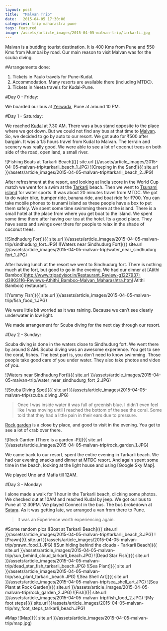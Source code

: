 ```yaml
---
layout: post
title:  "Malvan Trip"
date:   2015-04-05 17:30:00
categories: trip maharastra pune
tags: featured
image: /assets/article_images/2015-04-05-malvan-trip/tarkarli.jpg
---
```

Malvan is a budding tourist destination. It is 400 Kms from Pune and 550 Kms from Mumbai by road. Our main reason to visit Malvan was for the scuba diving. 

#Arrangements done:
1. Tickets in Paulo travels for Pune-Kudal.
2. Accommodation. Many resorts are available there (including MTDC).
3. Tickets in Neeta travels for Kudal-Pune.

#Day 0 - Friday:

We boarded our bus at [Yerwada](http://en.wikipedia.org/wiki/Yerwada "Yerwada"), Pune at around 10 PM.

#Day 1 - Saturday:

We reached [Kudal](http://en.wikipedia.org/wiki/Kudal "Kudal") at 7.30 AM. There was a bus stand opposite to the place where we got down. But we could not find any bus at that time to [Malvan](http://en.wikipedia.org/wiki/Malvan "Malvan"). So, we decided to go by auto to our resort. We got auto for ₹500 after bargain. It was a 1.5 hours travel from Kudal to Malvan. The terrain and scenery was really good. We were able to see a lot of coconut trees on both side of the road, open land, a small river.

![Fishing Boats at Tarkarli Beach]({{ site.url }}/assets/article_images/2015-04-05-malvan-trip/tarkarli_beach_1.JPG)
![Creeping in the Sand]({{ site.url }}/assets/article_images/2015-04-05-malvan-trip/tarkarli_beach_2.JPG)

After refreshment at the resort, and looking at India score in the World Cup match we went for a swim at the [Tarkarli](http://en.wikipedia.org/wiki/Tarkarli "Tarkarli") beach. Then we went to [Tsunami island](https://www.google.co.in/maps/place/Tsunami+Island/@15.974749,73.504232,15z/data=!4m2!3m1!1s0x0:0x78caad010fe9c714?sa=X&ei=cG8hVYXAEcSjugSMroCwBw&ved=0CIABEPwSMA4 "Tsunami Island (Malvan)") for water sports. It was about 20 minutes travel from MTDC. We got to do water bike, bumper ride, banana ride, and boat ride for ₹700. You can take mobile phones to tsunami island as these people have a box to put them safely. We spent some time swimming there at the island. There is a small hotel at the place from where you get boat to the island. We spent some time there after having our tea at the hotel. Its a good place. They have seats and swings over there for people to relax in the shade of coconut trees.

![Sindhudurg Fort]({{ site.url }}/assets/article_images/2015-04-05-malvan-trip/sindhudurg_fort.JPG)
![Waters near Sindhudurg Fort]({{ site.url }}/assets/article_images/2015-04-05-malvan-trip/water_near_sindhudurg fort_1.JPG)

After having lunch at the resort we went to Sindhudurg fort. There is nothing much at the fort, but good to go in the evening. We had our dinner at [Atithi Bamboo](http://www.tripadvisor.in/Restaurant_Review-g1227937-d3803116-Reviews-Athithi_Bamboo-Malvan_Maharashtra.html Atithi Bamboo) restaurant.

![Yummy Fish]({{ site.url }}/assets/article_images/2015-04-05-malvan-trip/fish_food_1.JPG)

We were little bit worried as it was raining. Because we can’t see clearly underwater in low light.

We made arrangement for Scuba diving for the next day through our resort.

#Day 2 - Sunday:

Scuba diving is done in the waters close to Sindhudurg fort. We went there by around 8 AM. Scuba diving was an awesome experience. You get to see the coral, fishes. The best part is, you don’t need to know swimming. Those people take good care of you under water. They also take photos and video of you.

![Waters near Sindhudurg Fort]({{ site.url }}/assets/article_images/2015-04-05-malvan-trip/water_near_sindhudurg_fort_2.JPG)

![Scuba Diving Spot]({{ site.url }}/assets/article_images/2015-04-05-malvan-trip/scuba_diving.JPG)

>Once I was inside water it was full of greenish blue. I didn’t even feel like I was moving until I reached the bottom of the see the coral. Some told that they had a little pain in their ears due to pressure.

[Rock garden](http://www.tripadvisor.in/Attraction_Review-g1227937-d3823244-Reviews-Rock_Garden-Malvan_Maharashtra.html "Rock Garden") is a close by place, and good to visit in the evening. You get to see a lot of crab over there.

![Rock Garden (There is a garden :P)]({{ site.url }}/assets/article_images/2015-04-05-malvan-trip/rock_garden_1.JPG)

We came back to our resort, spent the entire evening in Tarkarli beach. We had our evening snacks and dinner at MTDC resort. And again spent some time in the beach, looking at the light house and using [Google Sky Map].

We played Uno and Mafia till 12AM. 

#Day 3 - Monday:

I alone made a walk for 1 hour in the Tarkarli beach, clicking some photos. We checked out at 10AM and reached Kudal by jeep. We got our bus to Pune at 12.30PM. We played Connect in the bus. The bus brokedown at [Satara](http://en.wikipedia.org/wiki/Satara_district "Satara"). As it was getting late, we arranged a van from there to Pune.


>It was an Experience worth experiencing again.

#Some random pics
![Boat at Tarkarli Beach]({{ site.url }}/assets/article_images/2015-04-05-malvan-trip/tarkarli_beach_3.JPG)
![Prawn]({{ site.url }}/assets/article_images/2015-04-05-malvan-trip/prawn_food_1.JPG)
![Sun hiding behind the clouds - Tarkarli Beach]({{ site.url }}/assets/article_images/2015-04-05-malvan-trip/sun_behind_cloud_tarkarli_beach.JPG)
![Dead Star Fish]({{ site.url }}/assets/article_images/2015-04-05-malvan-trip/dead_star_fish_tarkarli_beach.JPG)
![Sea Plant]({{ site.url }}/assets/article_images/2015-04-05-malvan-trip/sea_plant_tarkarli_beach.JPG)
![Sea Shell Art]({{ site.url }}/assets/article_images/2015-04-05-malvan-trip/sea_shell_art.JPG)
![Sea Plant at Rock Garden]({{ site.url }}/assets/article_images/2015-04-05-malvan-trip/rock_garden_2.JPG)
![Fish]({{ site.url }}/assets/article_images/2015-04-05-malvan-trip/fish_food_2.JPG)
![My foot steps]({{ site.url }}/assets/article_images/2015-04-05-malvan-trip/my_foot_steps_tarkarli_beach.JPG)

#Map
![Map]({{ site.url }}/assets/article_images/2015-04-05-malvan-trip/map.jpg)
